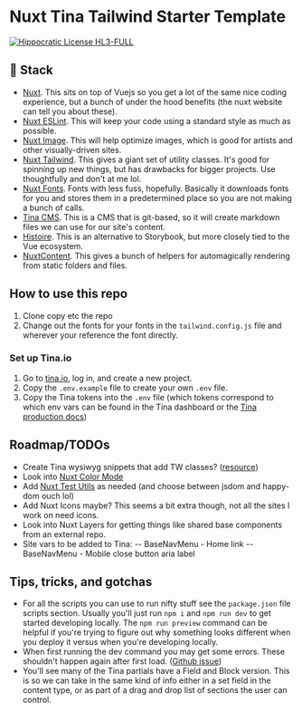 # Nuxt Tina Tailwind Starter Template

[![Hippocratic License HL3-FULL](https://img.shields.io/static/v1?label=Hippocratic%20License&message=HL3-FULL&labelColor=5e2751&color=bc8c3d)](https://firstdonoharm.dev/version/3/0/full.html)

## 🥞 Stack

- [Nuxt](https://nuxt.com/docs/getting-started/introduction). This sits on top of Vuejs so you get a lot of the same nice coding experience, but a bunch of under the hood benefits (the nuxt website can tell you about these).
- [Nuxt ESLint](https://eslint.nuxt.com/packages/module). This will keep your code using a standard style as much as possible.
- [Nuxt Image](https://image.nuxt.com/). This will help optimize images, which is good for artists and other visually-driven sites.
- [Nuxt Tailwind](https://nuxt.com/modules/tailwindcss). This gives a giant set of utility classes. It's good for spinning up new things, but has drawbacks for bigger projects. Use thoughtfully and don't at me lol.
- [Nuxt Fonts](https://fonts.nuxt.com/). Fonts with less fuss, hopefully. Basically it downloads fonts for you and stores them in a predetermined place so you are not making a bunch of calls.
- [Tina CMS](https://tina.io/). This is a CMS that is git-based, so it will create markdown files we can use for our site's content.
- [Histoire](https://histoire.dev/). This is an alternative to Storybook, but more closely tied to the Vue ecosystem.
- [NuxtContent](https://content.nuxt.com/). This gives a bunch of helpers for automagically rendering from static folders and files.

## How to use this repo

1. Clone copy etc the repo
1. Change out the fonts for your fonts in the `tailwind.config.js` file and wherever  your reference the font directly.

### Set up Tina.io

1. Go to [tina.io](https://tina.io), log in, and create a new project.
1. Copy the `.env.example` file to create your own `.env` file.
1. Copy the Tina tokens into the `.env` file (which tokens correspond to which env vars can be found in the Tina dashboard or the [Tina production docs](https://tina.io/docs/tina-cloud/overview))

## Roadmap/TODOs

- Create Tina wysiwyg snippets that add TW classes? ([resource](https://tailwindcss.nuxtjs.org/examples/content))
- Look into [Nuxt Color Mode](https://color-mode.nuxtjs.org/)
- Add [Nuxt Test Utils](https://nuxt.com/modules/test-utils) as needed (and choose between jsdom and happy-dom ouch lol)
- Add Nuxt Icons maybe? This seems a bit extra though, not all the sites I work on need icons.
- Look into Nuxt Layers for getting things like shared base components from an external repo.
- Site vars to be added to Tina:
-- BaseNavMenu - Home link
-- BaseNavMenu - Mobile close button aria label

## Tips, tricks, and gotchas

- For all the scripts you can use to run nifty stuff see the `package.json` file scripts section. Usually you'll just run `npm i` and `npm run dev` to get started developing locally. The `npm run preview` command can be helpful if you're trying to figure out why something looks different when you deploy it versus when you're developing locally.
- When first running the dev command you may get some errors. These shouldn't happen again after first load. ([Github issue](https://github.com/nuxt/nuxt/issues/30461))
- You'll see many of the Tina partials have a Field and Block version. This is so we can take in the same kind of info either in a set field in the content type, or as part of a drag and drop list of sections the user can control.
